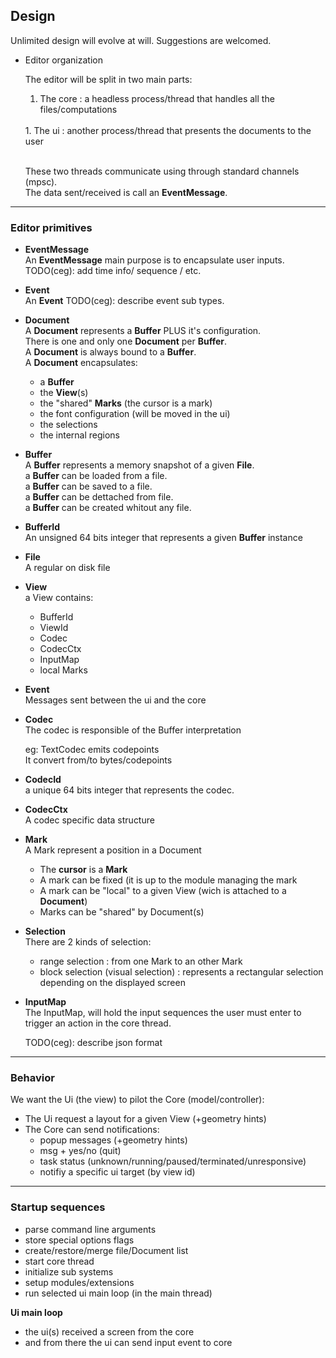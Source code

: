 ## Design

Unlimited design will evolve at will. Suggestions are welcomed.

- Editor organization

  The editor will be split in two main parts:<br/>
     1. The core : a headless process/thread that handles all the files/computations
     <br/>
     1. The ui : another process/thread that presents the documents to the user<br/>
     <br/>

     These two threads communicate using through standard channels (mpsc).<br/>
     The data sent/received is call an **EventMessage**.<br/>

------

### Editor primitives

- **EventMessage**<br/>
An **EventMessage** main purpose is to encapsulate user inputs.<br/>
TODO(ceg): add time info/ sequence / etc.<br/>

- **Event**<br/>
An **Event** TODO(ceg): describe event sub types.<br/>

- **Document**<br/>
A **Document** represents a **Buffer** PLUS it's configuration.<br/>
There is one and only one **Document** per **Buffer**.<br/>
A **Document** is always bound to a **Buffer**.<br/>
A **Document** encapsulates:
  - a **Buffer**<br/>
  - the **View**(s)
  - the "shared" **Marks** (the cursor is a mark)
  - the font configuration (will be moved in the ui)
  - the selections
  - the internal regions


- **Buffer**<br/>
A **Buffer** represents a memory snapshot of a given **File**.<br/>
a **Buffer** can be loaded from a file.<br/>
a **Buffer** can be saved to a file.<br/>
a **Buffer** can be dettached from file.<br/>
a **Buffer** can be created whitout any file.<br/>

- **BufferId** <br/>
An unsigned 64 bits integer that represents a given **Buffer** instance<br/>

- **File**<br/>
A regular on disk file

- **View**<br/>
a View contains:
   - BufferId
   - ViewId
   - Codec
   - CodecCtx
   - InputMap
   - local Marks

- **Event**<br/>
Messages sent between the ui and the core


- **Codec**<br/>
The codec is responsible of the Buffer interpretation

    eg: TextCodec emits codepoints<br/>
    It convert from/to bytes/codepoints

- **CodecId**<br/>
a unique 64 bits integer that represents the codec.

- **CodecCtx**<br/>
A codec specific data structure

- **Mark**<br/>
A Mark represent a position in a Document<br/>
  * The **cursor** is a **Mark**
  * A mark can be fixed (it is up to the module managing the mark
  * A mark can be "local" to a given View  (wich is attached to a **Document**)
  * Marks can be "shared" by Document(s)

- **Selection**<br/>
There are 2 kinds of selection:<br/>
  * range selection : from one Mark to an other Mark
  * block selection (visual selection) : represents a rectangular selection depending on the displayed screen

- **InputMap**<br/>
The InputMap, will hold the input sequences the user must enter to trigger an action in the core thread.

  TODO(ceg): describe json format

------

### Behavior

We want the Ui (the view) to pilot the Core (model/controller):<br/>
- The Ui request a layout for a given View (+geometry hints)<br/>
- The Core can send notifications:
  * popup messages (+geometry hints)<br/>
  * msg + yes/no   (quit)<br/>
  * task status (unknown/running/paused/terminated/unresponsive)<br/>
  * notifiy a specific ui target (by view id)<br/>

------

### Startup sequences

- parse command line arguments<br/>
- store special options flags<br/>
- create/restore/merge file/Document list<br/>
- start core thread<br/>
- initialize sub systems<br/>
- setup modules/extensions<br/>
- run selected ui main loop (in the main thread)<br/>

 **Ui main loop**<br>
 - the ui(s) received a screen from the core
 - and from there the ui can send input event to core
